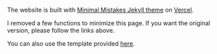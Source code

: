 The website is built with [Minimal Mistakes Jekyll theme](https://mmistakes.github.io/minimal-mistakes/) on [Vercel](https://www.vercel.com).

I removed a few functions to minimize this page. If you want the original version, please follow the links above.

You can also use the template provided [here](https://www.github.com/dizzyryan/dizzyryan.github.io).
